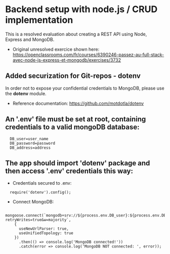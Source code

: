 # Backend setup with node.js / CRUD implementation #
This is a resolved evaluation about creating a REST API using Node, Express and MongoDB.

* Original unresolved exercice shown here:
https://openclassrooms.com/fr/courses/6390246-passez-au-full-stack-avec-node-js-express-et-mongodb/exercises/3732


## Added securization for Git-repos - dotenv ##
In order not to expose your confidential credentials to MongoDB, please use the <b>dotenv</b> module.

* Reference documentation:
https://github.com/motdotla/dotenv

## An '.env' file must be set at root, containing credentials to a valid mongoDB database: ##
```
  DB_user=user_name
  DB_password=password
  DB_address=address
```

## The app should import 'dotenv' package and then access '.env' credentials this way: ##
* Credentials secured to .env:

```
  require('dotenv').config();
```

* Connect MongoDB:
```
  mongoose.connect(`mongodb+srv://${process.env.DB_user}:${process.env.DB_password}@${process.env.DB_address}?retryWrites=true&w=majority`,
    {
      useNewUrlParser: true,
      useUnifiedTopology: true
    })
      .then(() => console.log('MongoDB connected!'))
      .catch(error => console.log('MongoDB NOT connected: ', error));
```